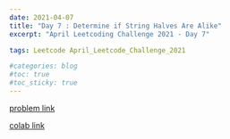 ```yaml
---
date: 2021-04-07
title: "Day 7 : Determine if String Halves Are Alike"
excerpt: "April Leetcoding Challenge 2021 - Day 7"

tags: Leetcode April_Leetcode_Challenge_2021

#categories: blog
#toc: true
#toc_sticky: true
---
```


<script src="https://gist.github.com/1cg2cg3cg/0524aaacd3cc1fd0688c4f66091da75b.js"></script>

[problem link](https://leetcode.com/explore/challenge/card/april-leetcoding-challenge-2021/593/week-1-april-1st-april-7th/3699/)

[colab link](https://colab.research.google.com/drive/1WkqhiMtcH8pk1i1mXCG96yAc8tmXYYDD#scrollTo=wONZtcvDwbPV)
